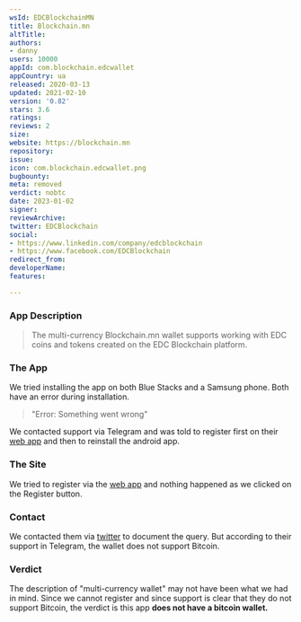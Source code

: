 ```yaml
---
wsId: EDCBlockchainMN
title: Blockchain.mn
altTitle: 
authors:
- danny
users: 10000
appId: com.blockchain.edcwallet
appCountry: ua
released: 2020-03-13
updated: 2021-02-10
version: '0.82'
stars: 3.6
ratings: 
reviews: 2
size: 
website: https://blockchain.mn
repository: 
issue: 
icon: com.blockchain.edcwallet.png
bugbounty: 
meta: removed
verdict: nobtc
date: 2023-01-02
signer: 
reviewArchive: 
twitter: EDCBlockchain
social:
- https://www.linkedin.com/company/edcblockchain
- https://www.facebook.com/EDCBlockchain
redirect_from: 
developerName: 
features: 

---
```


### App Description

> The multi-currency Blockchain.mn wallet supports working with EDC coins and tokens created on the EDC Blockchain platform. 

### The App

We tried installing the app on both Blue Stacks and a Samsung phone. Both have an error during installation. 

> "Error: Something went wrong"

We contacted support via Telegram and was told to register first on their [web app](https://wallet.blockchain.mn/registration) and then to reinstall the android app.

### The Site

We tried to register via the [web app](https://wallet.blockchain.mn/registration) and nothing happened as we clicked on the Register button. 

### Contact

We contacted them via [twitter](https://twitter.com/dannybuntu/status/1443159623293276160) to document the query. But according to their support in Telegram, the wallet does not support Bitcoin. 

### Verdict

The description of "multi-currency wallet" may not have been what we had in mind. Since we cannot register and since support is clear that they do not support Bitcoin, the verdict is this app **does not have a bitcoin wallet.**
